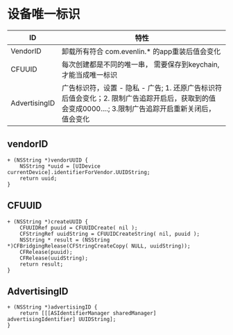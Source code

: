 # 设备唯一标识

|ID|特性|
|---|---|
|VendorID|卸载所有符合 com.evenlin.* 的app重装后值会变化|
|CFUUID|每次创建都是不同的唯一串， 需要保存到keychain,才能当成唯一标识|
|AdvertisingID|广告标识符，设置 - 隐私 - 广告; 1. 还原广告标识符后值会变化；2. 限制广告追踪开启后，获取到的值会变成0000....; 3.限制广告追踪开启重新关闭后， 值会变化|


## vendorID

```objc
+ (NSString *)vendorUUID {
    NSString *uuid = [UIDevice currentDevice].identifierForVendor.UUIDString;
    return uuid;
}
```

## CFUUID
```objc
+ (NSString *)createUUID {
    CFUUIDRef puuid = CFUUIDCreate( nil );
    CFStringRef uuidString = CFUUIDCreateString( nil, puuid );
    NSString * result = (NSString *)CFBridgingRelease(CFStringCreateCopy( NULL, uuidString));
    CFRelease(puuid);
    CFRelease(uuidString);
    return result;
}
```

## AdvertisingID
```
+ (NSString *)advertisingID {
    return [[[ASIdentifierManager sharedManager] advertisingIdentifier] UUIDString];
}
```